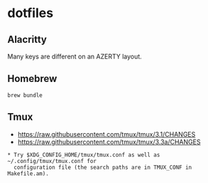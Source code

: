 # dotfiles

## Alacritty

Many keys are different on an AZERTY layout.

## Homebrew

`brew bundle`


## Tmux

- https://raw.githubusercontent.com/tmux/tmux/3.1/CHANGES
- https://raw.githubusercontent.com/tmux/tmux/3.3a/CHANGES

```
* Try $XDG_CONFIG_HOME/tmux/tmux.conf as well as ~/.config/tmux/tmux.conf for
  configuration file (the search paths are in TMUX_CONF in Makefile.am).
```